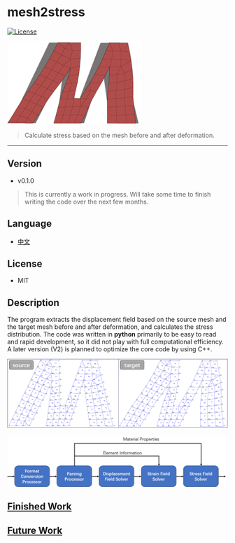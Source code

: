 # mesh2stress
[![License](https://img.shields.io/badge/License-MIT-brightgreen.svg)](https://opensource.org/licenses/MIT)

![Icon](src/icon.png)
>  Calculate stress based on the mesh before and after deformation.

---

## Version
- v0.1.0
> This is currently a work in progress. Will take some time to finish writing the code over the next few months.

## Language
- [中文]

## License
- MIT

## Description
The program extracts the displacement field based on the source mesh and the target mesh before and after deformation, and calculates the stress distribution. The code was written in <b>python</b> primarily to be easy to read and rapid development, so it did not play with full computational efficiency. A later version (V2) is planned to optimize the core code by using C++.

![the source mesh and the target mesh](./src/mesh.png)

![process](./src/process.png)

## [Finished Work](./documents/FinishedWork.md)
## [Future Work](./documents/FutureWork.md)


[中文]: /documents/README.zh-CN.md